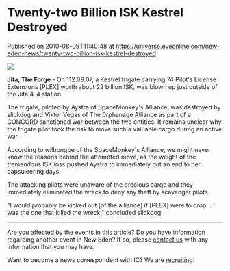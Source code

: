 # Twenty-two Billion ISK Kestrel Destroyed
Published on 2010-08-09T11:40:48 at https://universe.eveonline.com/new-eden-news/twenty-two-billion-isk-kestrel-destroyed

![](http://www.eve-ic.net/media/assets/icarticlebanner.png)  
  
 **Jita, The Forge** \- On 112.08.07, a Kestrel frigate carrying 74 Pilot's License Extensions [PLEX] worth about 22 billion ISK, was blown up just outside of the Jita 4-4 station.  
  
The frigate, piloted by Aystra of SpaceMonkey's Alliance, was destroyed by slickdog and Viktor Vegas of The 0rphanage Alliance as part of a CONCORD sanctioned war between the two entities. It remains unclear why the frigate pilot took the risk to move such a valuable cargo during an active war.  
  
According to wilbongbe of the SpaceMonkey's Alliance, we might never know the reasons behind the attempted move, as the weight of the tremendous ISK loss pushed Aystra to immediately put an end to her capsuleering days.  
  
The attacking pilots were unaware of the precious cargo and they immediately eliminated the wreck to deny any theft by scavenger pilots.  
  
"I would probably be kicked out [of the alliance] if [PLEX] were to drop... I was the one that killed the wreck," concluded slickdog.

* * *

Are you affected by the events in this article? Do you have information regarding another event in New Eden? If so, please [contact us](http://www.eveonline.com/news.asp?a=submitrp) with any information that you may have.  
  
Want to become a news correspondent with IC? We are [recruiting](http://www.eveonline.com/isd.asp).
